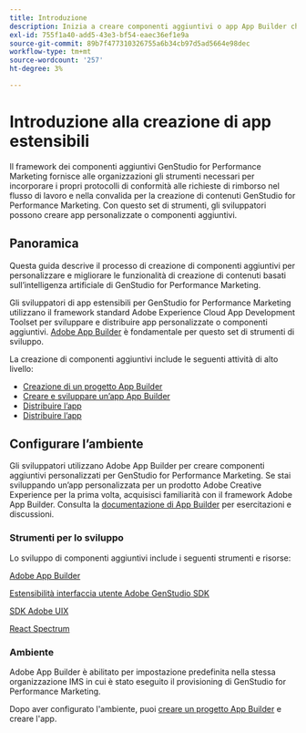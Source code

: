 ```yaml
---
title: Introduzione
description: Inizia a creare componenti aggiuntivi o app App Builder che estendono GenStudio for Performance Marketing.
exl-id: 755f1a40-add5-43e3-bf54-eaec36ef1e9a
source-git-commit: 89b7f477310326755a6b34cb97d5ad5664e98dec
workflow-type: tm+mt
source-wordcount: '257'
ht-degree: 3%

---
```


# Introduzione alla creazione di app estensibili

Il framework dei componenti aggiuntivi GenStudio for Performance Marketing fornisce alle organizzazioni gli strumenti necessari per incorporare i propri protocolli di conformità alle richieste di rimborso nel flusso di lavoro e nella convalida per la creazione di contenuti GenStudio for Performance Marketing. Con questo set di strumenti, gli sviluppatori possono creare app personalizzate o componenti aggiuntivi.

## Panoramica

Questa guida descrive il processo di creazione di componenti aggiuntivi per personalizzare e migliorare le funzionalità di creazione di contenuti basati sull’intelligenza artificiale di GenStudio for Performance Marketing.

Gli sviluppatori di app estensibili per GenStudio for Performance Marketing utilizzano il framework standard Adobe Experience Cloud App Development Toolset per sviluppare e distribuire app personalizzate o componenti aggiuntivi. [Adobe App Builder](https://developer.adobe.com/app-builder/) è fondamentale per questo set di strumenti di sviluppo.

La creazione di componenti aggiuntivi include le seguenti attività di alto livello:

* [Creazione di un progetto App Builder](create-project.md)
* [Creare e sviluppare un’app App Builder](create-app.md)
* [Distribuire l’app](deploy-app.md)
* [Distribuire l’app](distribute-app.md)

## Configurare l’ambiente

Gli sviluppatori utilizzano Adobe App Builder per creare componenti aggiuntivi personalizzati per GenStudio for Performance Marketing. Se stai sviluppando un’app personalizzata per un prodotto Adobe Creative Experience per la prima volta, acquisisci familiarità con il framework Adobe App Builder. Consulta la [documentazione di App Builder](https://developer.adobe.com/app-builder/docs/overview/) per esercitazioni e discussioni.

### Strumenti per lo sviluppo

Lo sviluppo di componenti aggiuntivi include i seguenti strumenti e risorse:

[Adobe App Builder](https://developer.adobe.com/app-builder/)

[Estensibilità interfaccia utente Adobe GenStudio SDK](https://github.com/adobe/genstudio-uix-sdk)

[SDK Adobe UIX](https://github.com/adobe/uix-sdk)

[React Spectrum](https://react-spectrum.adobe.com/react-spectrum/getting-started.html)

### Ambiente

Adobe App Builder è abilitato per impostazione predefinita nella stessa organizzazione IMS in cui è stato eseguito il provisioning di GenStudio for Performance Marketing.

Dopo aver configurato l&#39;ambiente, puoi [creare un progetto App Builder](create-project.md) e creare l&#39;app.
